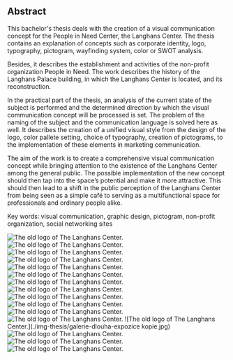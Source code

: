 ## Abstract

This bachelor's thesis deals with the creation of a visual communication concept for the People in Need Center, the Langhans Center. The thesis contains an explanation of concepts such as corporate identity, logo, typography, pictogram, wayfinding system, color or SWOT analysis.

Besides, it describes the establishment and activities of the non-profit organization People in Need. The work describes the history of the Langhans Palace building, in which the Langhans Center is located, and its reconstruction.

In the practical part of the thesis, an analysis of the current state of the subject is performed and the determined direction by which the visual communication concept will be processed is set. The problem of the naming of the subject and the communication language is solved here as well. It describes the creation of a unified visual style from the design of the logo, color pallete setting, choice of typography, creation of pictograms, to the implementation of these elements in marketing communication.

The aim of the work is to create a comprehensive visual communication concept while bringing attention to the existence of the Langhans Center among the general public. The possible implementation of the new concept should then tap into the space’s potential and make it more attractive. This should then lead to a shift in the public perception of the Langhans Center from being seen as a simple café to serving as a multifunctional space for professionals and ordinary people alike.

Key words: visual communication, graphic design, pictogram, non-profit organization, social networking sites

![The old logo of The Langhans Center.](./img-thesis/palac-langhans.jpg)
![The old logo of The Langhans Center.](./img-thesis/rekonstrukce.jpg)
![The old logo of The Langhans Center.](./img-thesis/soucasne-logo.png)
![The old logo of The Langhans Center.](./img-thesis/instagram-langhans.png)
![The old logo of The Langhans Center.](./img-thesis/facebook-langhans.png)
![The old logo of The Langhans Center.](./img-thesis/logo-final.png)
![The old logo of The Langhans Center.](./img-thesis/plakaty.jpg)
![The old logo of The Langhans Center.](./img-thesis/vznik-piktogramu.png)
![The old logo of The Langhans Center.](./img-thesis/piktogramy.png)
![The old logo of The Langhans Center.](./img-thesis/barevna-paleta.png)
![The old logo of The Langhans Center.](./img-thesis/vchodove-dvere-vyrez-2.jpg)
![The old logo of The Langhans Center.](./img-thesis/schody-galerie.jpg)
![The old logo of The Langhans Center.](./img-thesis/galerie-dlouha-expozice kopie.jpg)
![The old logo of The Langhans Center.](./img-thesis/zachod.jpg)
![The old logo of The Langhans Center.](./img-thesis/bannery-final.png)
![The old logo of The Langhans Center.](./img-thesis/vlajka.jpg)
